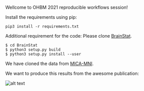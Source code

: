 Wellcome to OHBM 2021 reproducible workflows session!

Install the requirements using pip:

```
pip3 install -r requirements.txt
```

Additional requirement for the code: Please clone [BrainStat](https://github.com/MICA-MNI/BrainStat).

```
$ cd BrainStat
$ python3 setup.py build
$ python3 setup.py install --user
```

We have cloned the data from [MICA-MNI](https://github.com/MICA-MNI/micaopen/tree/master/surfstat/surfstat_tutorial/thickness).

We want to produce this results from the awesome publication:

![alt text](https://github.com/sheyma/ohbm_2021_fellow/blob/master/figure.png)

